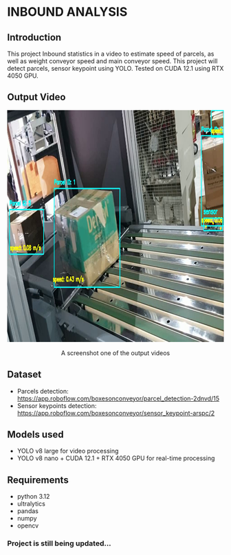 # INBOUND ANALYSIS

## Introduction
This project Inbound statistics in a video to estimate speed of parcels, as well as weight conveyor speed and main conveyor speed. This project will detect parcels, sensor keypoint using YOLO. Tested on CUDA 12.1 using RTX 4050 GPU.

## Output Video
<div align="center">
    <img src="/INBOUND_ANALYSIS/M005_output_videos/output_0014.png" width="960" height="540" alt="Final Result"/>
    <p>A screenshot one of the output videos</p>
</div>

## Dataset
- Parcels detection: https://app.roboflow.com/boxesonconveyor/parcel_detection-2dnvd/15
- Sensor keypoints detection: https://app.roboflow.com/boxesonconveyor/sensor_keypoint-arspc/2

## Models used
- YOLO v8 large for video processing
- YOLO v8 nano + CUDA 12.1 + RTX 4050 GPU for real-time processing

## Requirements
- python 3.12
- ultralytics
- pandas
- numpy
- opencv

### Project is still being updated...


